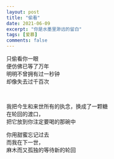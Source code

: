 ```yaml
---
layout: post
title: "偷看"
date: 2021-06-09
excerpt: "你是水墨里渺远的留白"
tags: [爱慕]
comments: false
---
```


<p>

只偷看你一眼          
便仿佛已等了万年            
明明不曾拥有过一秒钟            
却像失去过千百次

</p>
<br />
<p>

我把今生和来世所有的执念，换成了一颗糖           
在轮回的渡口，      
把它放到你注定要喝的那碗中    

你用甜蜜忘记过去       
而我在下一世，      
麻木而又孤独的等待新的轮回   
  
</p>   